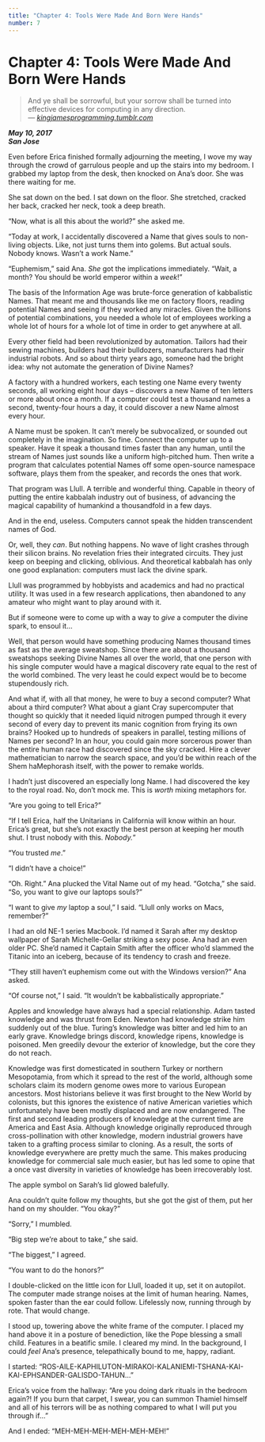 ```yaml
---
title: "Chapter 4: Tools Were Made And Born Were Hands"
number: 7
---
```


# Chapter 4: Tools Were Made And Born Were Hands

> And ye shall be sorrowful, but your sorrow shall be turned into effective devices for computing in any direction.\
> *— [kingjamesprogramming.tumblr.com](http://kingjamesprogramming.tumblr.com/tagged/bible)*

***May 10, 2017\
San Jose***

Even before Erica finished formally adjourning the meeting, I wove my way through the crowd of garrulous people and up the stairs into my bedroom. I grabbed my laptop from the desk, then knocked on Ana’s door. She was there waiting for me.

She sat down on the bed. I sat down on the floor. She stretched, cracked her back, cracked her neck, took a deep breath.

“Now, what is all this about the world?” she asked me.

“Today at work, I accidentally discovered a Name that gives souls to non-living objects. Like, not just turns them into golems. But actual souls. Nobody knows. Wasn’t a work Name.”

“Euphemism,” said Ana. *She* got the implications immediately. “Wait, a month? You should be world emperor within a *week*!”

The basis of the Information Age was brute-force generation of kabbalistic Names. That meant me and thousands like me on factory floors, reading potential Names and seeing if they worked any miracles. Given the billions of potential combinations, you needed a whole lot of employees working a whole lot of hours for a whole lot of time in order to get anywhere at all.

Every other field had been revolutionized by automation. Tailors had their sewing machines, builders had their bulldozers, manufacturers had their industrial robots. And so about thirty years ago, someone had the bright idea: why not automate the generation of Divine Names?

A factory with a hundred workers, each testing one Name every twenty seconds, all working eight hour days – discovers a new Name of ten letters or more about once a month. If a computer could test a thousand names a second, twenty-four hours a day, it could discover a new Name almost every hour.

A Name must be spoken. It can’t merely be subvocalized, or sounded out completely in the imagination. So fine. Connect the computer up to a speaker. Have it speak a thousand times faster than any human, until the stream of Names just sounds like a uniform high-pitched hum. Then write a program that calculates potential Names off some open-source namespace software, plays them from the speaker, and records the ones that work.

That program was Llull. A terrible and wonderful thing. Capable in theory of putting the entire kabbalah industry out of business, of advancing the magical capability of humankind a thousandfold in a few days.

And in the end, useless. Computers cannot speak the hidden transcendent names of God.

Or, well, they *can*. But nothing happens. No wave of light crashes through their silicon brains. No revelation fries their integrated circuits. They just keep on beeping and clicking, oblivious. And theoretical kabbalah has only one good explanation: computers must lack the divine spark.

Llull was programmed by hobbyists and academics and had no practical utility. It was used in a few research applications, then abandoned to any amateur who might want to play around with it.

But if someone were to come up with a way to *give* a computer the divine spark, to ensoul it…

Well, that person would have something producing Names thousand times as fast as the average sweatshop. Since there are about a thousand sweatshops seeking Divine Names all over the world, that one person with his single computer would have a magical discovery rate equal to the rest of the world combined. The very least he could expect would be to become stupendously rich.

And what if, with all that money, he were to buy a second computer? What about a third computer? What about a giant Cray supercomputer that thought so quickly that it needed liquid nitrogen pumped through it every second of every day to prevent its manic cognition from frying its own brains? Hooked up to hundreds of speakers in parallel, testing millions of Names per second? In an hour, you could gain more sorcerous power than the entire human race had discovered since the sky cracked. Hire a clever mathematician to narrow the search space, and you’d be within reach of the Shem haMephorash itself, with the power to remake worlds.

I hadn’t just discovered an especially long Name. I had discovered the key to the royal road. No, don’t mock me. This is *worth* mixing metaphors for.

“Are you going to tell Erica?”

“If I tell Erica, half the Unitarians in California will know within an hour. Erica’s great, but she’s not exactly the best person at keeping her mouth shut. I trust nobody with this. *Nobody.*”

“You trusted *me*.”

“I didn’t have a choice!”

“Oh. Right.” Ana plucked the Vital Name out of my head. “Gotcha,” she said. “So, you want to give our laptops souls?”

“I want to give *my* laptop a soul,” I said. “Llull only works on Macs, remember?”

I had an old NE-1 series Macbook. I’d named it Sarah after my desktop wallpaper of Sarah Michelle-Gellar striking a sexy pose. Ana had an even older PC. She’d named it Captain Smith after the officer who’d slammed the Titanic into an iceberg, because of its tendency to crash and freeze.

“They still haven’t euphemism come out with the Windows version?” Ana asked.

“Of course not,” I said. “It wouldn’t be kabbalistically appropriate.”

Apples and knowledge have always had a special relationship. Adam tasted knowledge and was thrust from Eden. Newton had knowledge strike him suddenly out of the blue. Turing’s knowledge was bitter and led him to an early grave. Knowledge brings discord, knowledge ripens, knowledge is poisoned. Men greedily devour the exterior of knowledge, but the core they do not reach.

Knowledge was first domesticated in southern Turkey or northern Mesopotamia, from which it spread to the rest of the world, although some scholars claim its modern genome owes more to various European ancestors. Most historians believe it was first brought to the New World by colonists, but this ignores the existence of native American varieties which unfortunately have been mostly displaced and are now endangered. The first and second leading producers of knowledge at the current time are America and East Asia. Although knowledge originally reproduced through cross-pollination with other knowledge, modern industrial growers have taken to a grafting process similar to cloning. As a result, the sorts of knowledge everywhere are pretty much the same. This makes producing knowledge for commercial sale much easier, but has led some to opine that a once vast diversity in varieties of knowledge has been irrecoverably lost.

The apple symbol on Sarah’s lid glowed balefully.

Ana couldn’t quite follow my thoughts, but she got the gist of them, put her hand on my shoulder. “You okay?”

“Sorry,” I mumbled.

“Big step we’re about to take,” she said.

“The biggest,” I agreed.

“You want to do the honors?”

I double-clicked on the little icon for Llull, loaded it up, set it on autopilot. The computer made strange noises at the limit of human hearing. Names, spoken faster than the ear could follow. Lifelessly now, running through by rote. That would change.

I stood up, towering above the white frame of the computer. I placed my hand above it in a posture of benediction, like the Pope blessing a small child. Features in a beatific smile. I cleared my mind. In the background, I could *feel* Ana’s presence, telepathically bound to me, happy, radiant.

I started: “ROS-AILE-KAPHILUTON-MIRAKOI-KALANIEMI-TSHANA-KAI-KAI-EPHSANDER-GALISDO-TAHUN…”

Erica’s voice from the hallway: “Are you doing dark rituals in the bedroom again?! If you burn that carpet, I swear, you can summon Thamiel himself and all of his terrors will be as nothing compared to what I will put you through if…”

And I ended: “MEH-MEH-MEH-MEH-MEH-MEH!”

